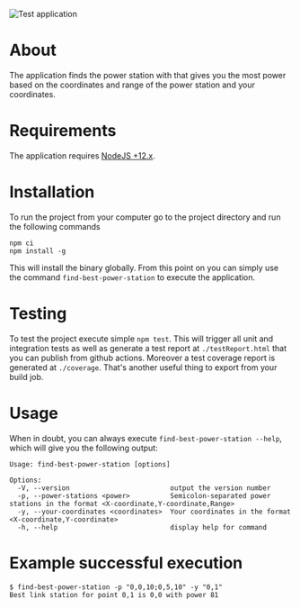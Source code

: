 ![Test application](https://github.com/kamiljano/nordcloud-homework/workflows/Test%20application/badge.svg?branch=master)

# About

The application finds the power station with that gives you the most power based
on the coordinates and range of the power station and your coordinates.

# Requirements

The application requires [NodeJS +12.x](https://nodejs.org/en/download/).

# Installation

To run the project from your computer go to the project directory and run the
following commands

```
npm ci
npm install -g
```

This will install the binary globally. From this point on you can simply 
use the command `find-best-power-station` to execute the application.

# Testing

To test the project execute simple `npm test`.
This will trigger all unit and integration tests as well as generate 
a test report at `./testReport.html` that you can publish from github actions.
Moreover a test coverage report is generated at `./coverage`. That's another useful thing to export from
your build job.

# Usage

When in doubt, you can always execute `find-best-power-station --help`, 
which will give you the following output:

```
Usage: find-best-power-station [options]

Options:
  -V, --version                         output the version number
  -p, --power-stations <power>          Semicolon-separated power stations in the format <X-coordinate,Y-coordinate,Range>
  -y, --your-coordinates <coordinates>  Your coordinates in the format <X-coordinate,Y-coordinate>
  -h, --help                            display help for command

```

# Example successful execution

```
$ find-best-power-station -p "0,0,10;0,5,10" -y "0,1"
Best link station for point 0,1 is 0,0 with power 81
```
